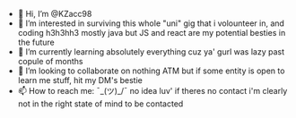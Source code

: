 - 👋 Hi, I’m @KZacc98
- 👀 I’m interested in surviving this whole "uni" gig that i volounteer in, and coding h3h3hh3 mostly java but JS and react are my potential besties in the future
- 🌱 I’m currently learning absolutely everything cuz ya' gurl was lazy past copule of months
- 💞️ I’m looking to collaborate on nothing ATM but if some entity is open to learn me stuff, hit my DM's bestie
- 📫 How to reach me: ¯\_(ツ)_/¯  no idea luv' if theres no contact i'm clearly not in the right state of mind to be contacted 

<!---
KZacc98/KZacc98 is a ✨ special ✨ repository because its `README.md` (this file) appears on your GitHub profile.
You can click the Preview link to take a look at your changes.
--->
